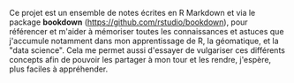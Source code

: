 Ce projet est un ensemble de notes écrites en R Markdown et via le package
**bookdown** (https://github.com/rstudio/bookdown), pour référencer et m'aider à
mémoriser toutes les connaissances et astuces que j'accumule notamment dans mon
apprentissage de R, la géomatique, et la "data science". Cela me permet aussi
d'essayer de vulgariser ces différents concepts afin de pouvoir les partager à
mon tour et les rendre, j'espère, plus faciles à appréhender.
